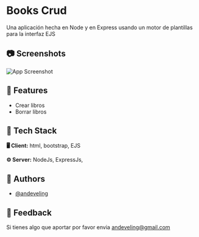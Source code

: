 # Books Crud

Una aplicación hecha en Node y en Express usando un motor de plantillas para la interfaz EJS

## 📷 Screenshots

![App Screenshot](https://via.placeholder.com/468x300?text=App+Screenshot+Here](https://res.cloudinary.com/dg84upfsp/image/upload/v1665245797/book/Screenshot_1_sd8pmx.jpg))


## 📝 Features

- Crear libros
- Borrar libros


## 🌌 Tech Stack

**🖥 Client:** html, bootstrap, EJS 

**⚙️ Server:** NodeJs, ExpressJs,


## 🚀 Authors

- [@andeveling](https://www.github.com/andeveling)


## 💌 Feedback

Si tienes algo que aportar por favor envia andeveling@gmail.com
